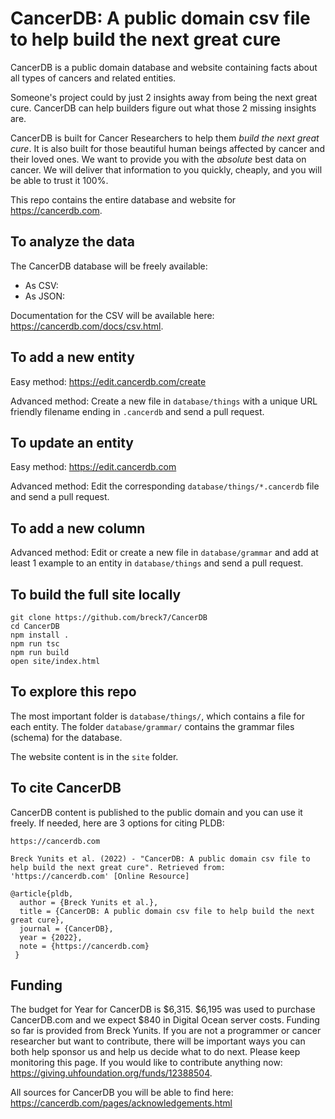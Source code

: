 # CancerDB: A public domain csv file to help build the next great cure

CancerDB is a public domain database and website containing facts about all types of cancers and related entities.

Someone's project could by just 2 insights away from being the next great cure. CancerDB can help builders figure out what those 2 missing insights are.

CancerDB is built for Cancer Researchers to help them _build the next great cure_. It is also built for those beautiful human beings affected by cancer and their loved ones. We want to provide you with the _absolute_ best data on cancer. We will deliver that information to you quickly, cheaply, and you will be able to trust it 100%.

This repo contains the entire database and website for https://cancerdb.com.

## To analyze the data

The CancerDB database will be freely available:

- As CSV:
- As JSON:

Documentation for the CSV will be available here: https://cancerdb.com/docs/csv.html.

## To add a new entity

Easy method: https://edit.cancerdb.com/create

Advanced method: Create a new file in `database/things` with a unique URL friendly filename ending in `.cancerdb` and send a pull request.

## To update an entity

Easy method: https://edit.cancerdb.com

Advanced method: Edit the corresponding `database/things/*.cancerdb` file and send a pull request.

## To add a new column

Advanced method: Edit or create a new file in `database/grammar` and add at least 1 example to an entity in `database/things` and send a pull request.

## To build the full site locally

```
git clone https://github.com/breck7/CancerDB
cd CancerDB
npm install .
npm run tsc
npm run build
open site/index.html
```

## To explore this repo

The most important folder is `database/things/`, which contains a file for each entity. The folder `database/grammar/` contains the grammar files (schema) for the database.

The website content is in the `site` folder.

## To cite CancerDB

CancerDB content is published to the public domain and you can use it freely. If needed, here are 3 options for citing PLDB:

```
https://cancerdb.com
```

```
Breck Yunits et al. (2022) - "CancerDB: A public domain csv file to help build the next great cure". Retrieved from: 'https://cancerdb.com' [Online Resource]
```

```
@article{pldb,
  author = {Breck Yunits et al.},
  title = {CancerDB: A public domain csv file to help build the next great cure},
  journal = {CancerDB},
  year = {2022},
  note = {https://cancerdb.com}
 }
```

## Funding

The budget for Year for CancerDB is $6,315. $6,195 was used to purchase CancerDB.com and we expect $840 in Digital Ocean server costs. Funding so far is provided from Breck Yunits. If you are not a programmer or cancer researcher but want to contribute, there will be important ways you can both help sponsor us and help us decide what to do next. Please keep monitoring this page. If you would like to contribute anything now: https://giving.uhfoundation.org/funds/12388504.

All sources for CancerDB you will be able to find here: https://cancerdb.com/pages/acknowledgements.html
